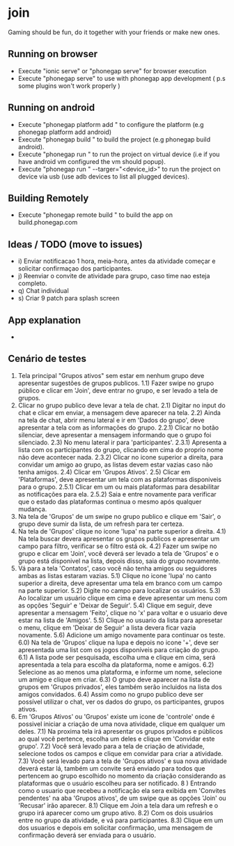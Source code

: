 # join
Gaming should be fun, do it together with your friends or make new ones.


## Running on browser

* Execute "ionic serve" or "phonegap serve" for browser execution
* Execute "phonegap serve" to use with phonegap app development ( p.s some plugins won't work properly )

## Running on android
* Execute "phonegap platform add <platform>" to configure the platform (e.g phonegap platform add android)
* Execute "phonegap build <platform>" to build the project (e.g phonegap build android).
* Execute "phonegap run <platform>" to run the project on virtual device (i.e if you have android vm configured the vm should popup).
* Execute "phonegap run <platform>" --targer="<device_id>" to run the project on device via usb (use adb devices to list all plugged devices).


## Building Remotely
* Execute "phonegap remote build <platform>" to build the app on build.phonegap.com

## Ideas / TODO (move to issues)

* i) Enviar notificacao 1 hora, meia-hora, antes da atividade começar e solicitar confirmaçao dos participantes.
* j) Reenviar o convite de atividade para grupo, caso time nao esteja completo.
* q) Chat individual
* s) Criar 9 patch para splash screen


## App explanation

*

## Cenário de testes

1) Tela principal "Grupos ativos" sem estar em nenhum grupo deve apresentar sugestões de grupos publicos.
1.1) Fazer swipe no grupo público e clicar em 'Join', deve entrar no grupo, e ser levado a tela de grupos.
2) Clicar no grupo publico deve levar a tela de chat.
2.1) Digitar no input do chat e clicar em enviar, a mensagem deve aparecer na tela.
2.2) Ainda na tela de chat, abrir menu lateral e ir em 'Dados do grupo', deve apresentar a tela com as informações do grupo.
2.2.1) Clicar no botão silenciar, deve apresentar a mensagem informando que o grupo foi silenciado.
2.3) No menu lateral ir para 'participantes'.
2.3.1) Apresenta a lista com os participantes do grupo, clicando em cima do proprio nome não deve acontecer nada.
2.3.2) Clicar no icone superior a direita, para convidar um amigo ao grupo, as listas devem estar vazias caso não tenha amigos.
2.4) Clicar em 'Grupos Ativos'.
2.5) Clicar em 'Plataformas', deve apresentar um tela com as plataformas disponiveis para o grupo.
2.5.1) Clicar em um ou mais plataformas para desabilitar as notificações para ela.
2.5.2) Saia e entre novamente para verificar que o estado das plataformas continua o mesmo após qualquer mudança.
3) Na tela de 'Grupos' de um swipe no grupo publico e clique em 'Sair', o grupo deve sumir da lista, de um refresh para ter certeza.
4) Na tela de 'Grupos' clique no icone 'lupa' na parte superior a direita.
4.1) Na tela buscar devera apresentar os grupos publicos e apresentar um campo para filtro, verificar se o filtro está ok.
4.2) Fazer um swipe no grupo e clicar em 'Join', você deverá ser levado a tela de 'Grupos' e o grupo está disponivel na lista, depois disso, saia do grupo novamente.
5) Vá para a tela 'Contatos', caso você não tenha amigos ou seguidores ambas as listas estaram vazias.
5.1) Clique no icone 'lupa' no canto superior a direita, deve apresentar uma tela em branco com um campo na parte superior.
5.2) Digite no campo para localizar os usuários.
5.3) Ao localizar um usuário clique em cima e deve apresentar um menu com as opções 'Seguir' e 'Deixar de Seguir'.
5.4) Clique em seguir, deve apresentar a mensagem 'Feito', clique no 'x' para voltar e o usuario deve estar na lista de 'Amigos'.
5.5) Clique no usuario da lista para apresetar o menu, clique em 'Deixar de Seguir' a lista devera ficar vazia novamente.
5.6) Adicione um amigo novamente para continuar os teste.
6.0) Na tela de 'Grupos' clique na lupa e depois no icone '+', deve ser apresentada uma list com os jogos disponíveis para criação do grupo.
6.1) A lista pode ser pesquisada, escolha uma e clique em cima, será apresentada a tela para escolha da plataforma, nome e amigos.
6.2) Selecione as ao menos uma plataforma, e informe um nome, selecione um amigo e clique em criar.
6.3) O grupo deve aparecer na lista de grupos em 'Grupos privados', eles também serão incluidos na lista dos amigos convidados.
6.4) Assim como no grupo publico deve ser possível utilizar o chat, ver os dados do grupo, os participantes, grupos ativos.
7) Em 'Grupos Ativos' ou 'Grupos' existe um icone de 'controle' onde é possivel iniciar a criação de uma nova atividade, clique em qualquer um deles.
7.1) Na proxima tela irá apresentar os grupos privados e públicos ao qual você pertence, escolha um deles e clique em 'Convidar este grupo'.
7.2) Você será levado para a tela de criação de atividade, selecione todos os campos e clique em convidar para criar a atividade.
7.3) Você será levado para a tela de 'Grupos ativos' e sua nova atividade deverá estar lá, também um convite será enviado para todos que pertencem ao grupo escolhido
     no momento da criação considerando as plataformas que o usuário escolheu para ser notificado.
8 ) Entrando como o usuario que recebeu a notificação ela sera exibida em 'Convites pendentes' na aba 'Grupos ativos', de um swipe que as opções 'Join' ou 'Recusar' irão aparecer.
8.1) Clique em Join a tela dara um refresh e o grupo irá aparecer como um grupo ativo.
8.2) Com os dois usuários entre no grupo da atividade, e vá para participantes.
8.3) Clique em um dos usuarios e depois em solicitar confirmação, uma mensagem de confirmação deverá ser enviada para o usuário.